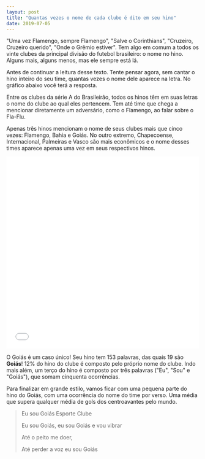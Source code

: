 ```yaml
---
layout: post
title: "Quantas vezes o nome de cada clube é dito em seu hino"
date: 2019-07-05
---
```


"Uma vez Flamengo, sempre Flamengo", "Salve o Corinthians", "Cruzeiro, Cruzeiro querido", "Onde o Grêmio estiver". Tem algo em comum a todos os vinte clubes da principal divisão do futebol brasileiro: o nome no hino. Alguns mais, alguns menos, mas ele sempre está lá.

Antes de continuar a leitura desse texto. Tente pensar agora, sem cantar o hino inteiro do seu time, quantas vezes o nome dele aparece na letra. No gráfico abaixo você terá a resposta.

Entre os clubes da série A do Brasileirão, todos os hinos têm em suas letras o nome do clube ao qual eles pertencem. Tem até time que chega a mencionar diretamente um adversário, como o Flamengo, ao falar sobre o Fla-Flu.

Apenas três hinos mencionam o nome de seus clubes mais que cinco vezes: Flamengo, Bahia e Goiás. No outro extremo, Chapecoense, Internacional, Palmeiras e Vasco são mais econômicos e o nome desses times aparece apenas uma vez em seus respectivos hinos.

<iframe title="Meu hino, meu nome" aria-label="Column Chart" src="//datawrapper.dwcdn.net/abrXO/1/" scrolling="no" frameborder="0" style="border: none;" width="100%" height="500"></iframe>

O Goiás é um caso único! Seu hino tem 153 palavras, das quais 19 são **Goiás**! 12% do hino do clube é composto pelo próprio nome do clube. Indo mais além, um terço do hino é composto por três palavras ("Eu", "Sou" e "Goiás"), que somam cinquenta ocorrências.

Para finalizar em grande estilo, vamos ficar com uma pequena parte do hino do Goiás, com uma ocorrência do nome do time por verso. Uma média que supera qualquer média de gols dos centroavantes pelo mundo.

> Eu sou Goiás Esporte Clube
>
> Eu sou Goiás, eu sou Goiás e vou vibrar
>
> Até o peito me doer,
>
> Até perder a voz eu sou Goiás
